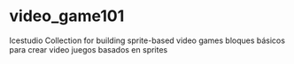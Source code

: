 # video_game101
Icestudio Collection for building sprite-based video games
bloques básicos para crear video juegos basados en sprites
